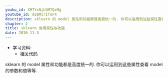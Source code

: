 ```yaml
---
youku_id: XMTYxNjU3MTQzMg
youtube_id: d2BMirIToF4
description: sklearn 的 model 属性和功能都是高度统一的. 你可以运用到这些属性查看 model 的参数和值等等.
chapter: 2
title: sklearn 常用属性与功能
date: 2016-11-3
---
```

* 学习资料:
  * [相关代码](https://github.com/MorvanZhou/tutorials/blob/master/sklearnTUT/sk6_model_attribute_method.py)


sklearn 的 model 属性和功能都是高度统一的. 你可以运用到这些属性查看 model 的参数和值等等.